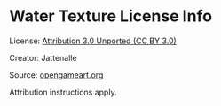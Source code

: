 # Water Texture License Info

License: [Attribution 3.0 Unported (CC BY 3.0)](https://creativecommons.org/licenses/by/3.0/)

Creator: Jattenalle

Source: [opengameart.org](https://opengameart.org/content/texture-water)

Attribution instructions apply.
